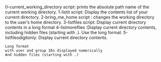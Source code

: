 0-current_working_directory script: prints the absolute path name of the current working directory.
1-listit script: Display the contents list of your current directory.
2-bring_me_home script : changes the working directory to the user’s home directory.
3-listfiles script: Display current directory contents in a long format
4-listmorefiles :Display current directory contents, including hidden files (starting with .). Use the long format.
5-listfilesdigitonly: Display current directory contents.

    Long format
    with user and group IDs displayed numerically
    And hidden files (starting with .)

